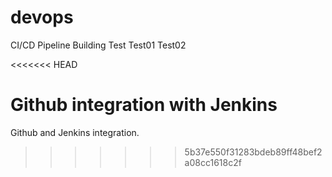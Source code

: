 # devops
CI/CD Pipeline Building
Test
Test01
Test02

<<<<<<< HEAD

Github integration with Jenkins
=======
Github and Jenkins integration.
>>>>>>> 5b37e550f31283bdeb89ff48bef2a08cc1618c2f

